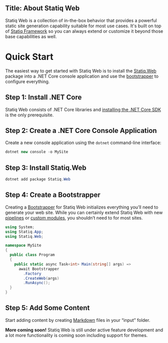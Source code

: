 ﻿Title: About Statiq Web
---
Statiq Web is a collection of in-the-box behavior that provides a powerful static site generation capability suitable for most use cases. It's built on top of [Statiq Framework](/framework) so you can always extend or customize it beyond those base capabilities as well.

# Quick Start

The easiest way to get started with Statiq Web is to install the [Statiq.Web](https://www.nuget.org/packages/Statiq.Web) package into a .NET Core console application and use the [bootstrapper](/framework/usage/bootstrapper) to configure everything.

## Step 1: Install .NET Core

Statiq Web consists of .NET Core libraries and [installing the .NET Core SDK](https://dot.net) is the only prerequisite.

## Step 2: Create a .NET Core Console Application

Create a new console application using the `dotnet` command-line interface:

```csharp
dotnet new console -o MySite
```

## Step 3: Install Statiq.Web

```csharp
dotnet add package Statiq.Web
```

## Step 4: Create a Bootstrapper

Creating a [Bootstrapper](/framework/usage/bootstrapper) for Statiq Web initializes everything you’ll need to generate your web site. While you can certainly extend Statiq Web with new [pipelines](/framework/usage/adding-pipelines) or [custom modules](/framework/extensibility/creating-modules), you shouldn’t need to for most sites.

```csharp
using System;
using Statiq.App;
using Statiq.Web;

namespace MySite
{
  public class Program
  {
    public static async Task<int> Main(string[] args) =>
      await Bootstrapper
        .Factory
        .CreateWeb(args)
        .RunAsync();
  }
}
```

## Step 5: Add Some Content

Start adding content by creating [Markdown](/web/templates/markdown) files in your “input” folder.

<div class="alert alert-info" role="alert">
  <strong>More coming soon!</strong> Statiq Web is still under active feature development and a lot more functionality is coming soon including support for themes.
</div>

<?# ChildPages /?>